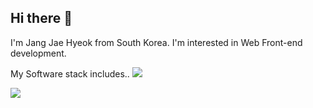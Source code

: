 ## Hi there 👋
I'm Jang Jae Hyeok from South Korea.
I'm interested in Web Front-end development.

My Software stack includes.. <img src="https://img.shields.io/badge/javascript-F7DF1E?style=for-the-badge&logo=javascript&logoColor=black">

<a href="#" target="_blank"><img src="https://img.shields.io/badge/jhjang3344@gmail.com-EA4335?style=flat-square&logo=Gmail&logoColor=000000"/></a>
<!--
**thisjheok/thisjheok** is a ✨ _special_ ✨ repository because its `README.md` (this file) appears on your GitHub profile.

Here are some ideas to get you started:

- 🔭 I’m currently working on ...
- 🌱 I’m currently learning ...
- 👯 I’m looking to collaborate on ...
- 🤔 I’m looking for help with ...
- 💬 Ask me about ...
- 📫 How to reach me: ...
- 😄 Pronouns: ...
- ⚡ Fun fact: ...
-->
